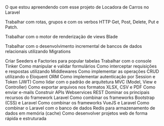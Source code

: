 O que estou apreendendo com esse projeto de Locadora de Carros no Laravel

Trabalhar com rotas, grupos e com os verbos HTTP Get, Post, Delete, Put e Patch.

Trabalhar com o motor de renderização de views Blade

Trabalhar com o desenvolvimento incremental de bancos de dados relacionais utilizando Migrations

Criar Seeders e Factories para popular tabelas
Trabalhar com o console Tinker
Como manipular e validar formulários
Como interceptar requisições e respostas utilizando Middlewares
Como implementar as operações CRUD utilizando o Eloquent ORM
Como implementar autenticação por Session e Token (JWT)
Como lidar com o padrão de arquitetura MVC (Model, View e Controller)
Como exportar arquivos nos formatos XLSX, CSV e PDF
Como enviar e-mails
Construir APIs Webservices REST
Dominar os principais recursos do framework Laravel
Como combinar os frameworks Bootstrap (CSS) e Laravel
Como combinar os frameworks VueJS e Laravel
Como combinar o Laravel com o banco de dados Redis para armazenamento de dados em memória (cache)
Como desenvolver projetos web de forma rápida e estruturada
